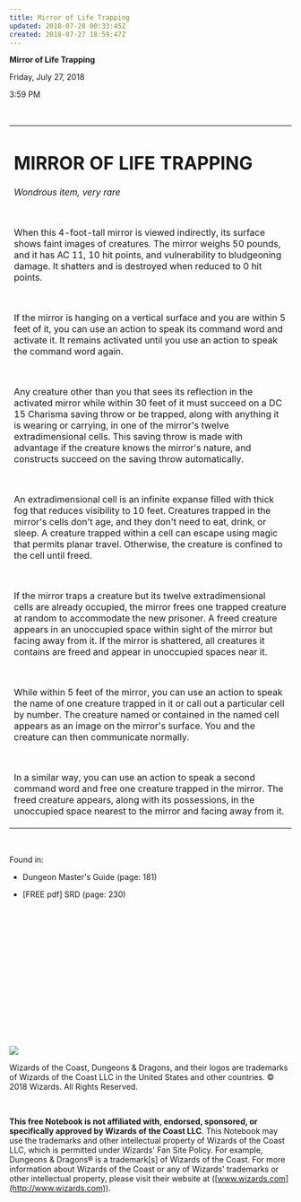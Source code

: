 ```yaml
---
title: Mirror of Life Trapping
updated: 2018-07-28 00:33:45Z
created: 2018-07-27 18:59:47Z
---
```


**Mirror of Life Trapping**

Friday, July 27, 2018

3:59 PM

 

<table><tbody><tr class="odd"><td><h1 id="mirror-of-life-trapping"><strong>MIRROR OF LIFE TRAPPING</strong></h1><p><em>Wondrous item, very rare</em></p><p> </p><p>When this 4-foot-tall mirror is viewed indirectly, its surface shows faint images of creatures. The mirror weighs 50 pounds, and it has AC 11, 10 hit points, and vulnerability to bludgeoning damage. It shatters and is destroyed when reduced to 0 hit points.</p><p> </p><p>If the mirror is hanging on a vertical surface and you are within 5 feet of it, you can use an action to speak its command word and activate it. It remains activated until you use an action to speak the command word again.</p><p> </p><p>Any creature other than you that sees its reflection in the activated mirror while within 30 feet of it must succeed on a DC 15 Charisma saving throw or be trapped, along with anything it is wearing or carrying, in one of the mirror's twelve extradimensional cells. This saving throw is made with advantage if the creature knows the mirror's nature, and constructs succeed on the saving throw automatically.</p><p> </p><p>An extradimensional cell is an infinite expanse filled with thick fog that reduces visibility to 10 feet. Creatures trapped in the mirror's cells don't age, and they don't need to eat, drink, or sleep. A creature trapped within a cell can escape using magic that permits planar travel. Otherwise, the creature is confined to the cell until freed.</p><p> </p><p>If the mirror traps a creature but its twelve extradimensional cells are already occupied, the mirror frees one trapped creature at random to accommodate the new prisoner. A freed creature appears in an unoccupied space within sight of the mirror but facing away from it. If the mirror is shattered, all creatures it contains are freed and appear in unoccupied spaces near it.</p><p> </p><p>While within 5 feet of the mirror, you can use an action to speak the name of one creature trapped in it or call out a particular cell by number. The creature named or contained in the named cell appears as an image on the mirror's surface. You and the creature can then communicate normally.</p><p> </p><p>In a similar way, you can use an action to speak a second command word and free one creature trapped in the mirror. The freed creature appears, along with its possessions, in the unoccupied space nearest to the mirror and facing away from it.</p></td></tr></tbody></table>

 

Found in:

-   Dungeon Master's Guide (page: 181)

-   \[FREE pdf\] SRD (page: 230)

 

 

 

 

 

 

 

 

![](tmp\media\image1.png)

Wizards of the Coast, Dungeons & Dragons, and their logos are trademarks of Wizards of the Coast LLC in the United States and other countries. © 2018 Wizards. All Rights Reserved.

 

**This free Notebook is not affiliated with, endorsed, sponsored, or specifically approved by Wizards of the Coast LLC**. This Notebook may use the trademarks and other intellectual property of Wizards of the Coast LLC, which is permitted under Wizards' Fan Site Policy. For example, Dungeons & Dragons® is a trademark\[s\] of Wizards of the Coast. For more information about Wizards of the Coast or any of Wizards' trademarks or other intellectual property, please visit their website at ([www.wizards.com](http://www.wizards.com)).
